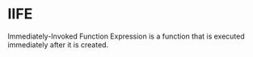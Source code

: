 # IIFE

Immediately-Invoked Function Expression is a function that is executed immediately after it is created.